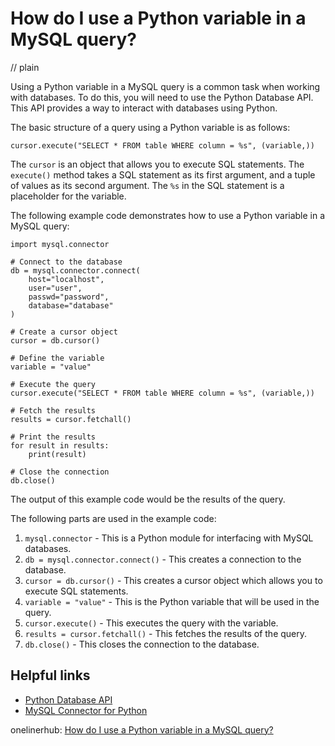# How do I use a Python variable in a MySQL query?
// plain

Using a Python variable in a MySQL query is a common task when working with databases. To do this, you will need to use the Python Database API. This API provides a way to interact with databases using Python.

The basic structure of a query using a Python variable is as follows:
```
cursor.execute("SELECT * FROM table WHERE column = %s", (variable,))
```

The `cursor` is an object that allows you to execute SQL statements. The `execute()` method takes a SQL statement as its first argument, and a tuple of values as its second argument. The `%s` in the SQL statement is a placeholder for the variable.

The following example code demonstrates how to use a Python variable in a MySQL query:
```
import mysql.connector

# Connect to the database
db = mysql.connector.connect(
    host="localhost",
    user="user",
    passwd="password",
    database="database"
)

# Create a cursor object
cursor = db.cursor()

# Define the variable
variable = "value"

# Execute the query
cursor.execute("SELECT * FROM table WHERE column = %s", (variable,))

# Fetch the results
results = cursor.fetchall()

# Print the results
for result in results:
    print(result)

# Close the connection
db.close()
```

The output of this example code would be the results of the query.

The following parts are used in the example code:

1. `mysql.connector` - This is a Python module for interfacing with MySQL databases.
2. `db = mysql.connector.connect()` - This creates a connection to the database.
3. `cursor = db.cursor()` - This creates a cursor object which allows you to execute SQL statements.
4. `variable = "value"` - This is the Python variable that will be used in the query.
5. `cursor.execute()` - This executes the query with the variable.
6. `results = cursor.fetchall()` - This fetches the results of the query.
7. `db.close()` - This closes the connection to the database.

## Helpful links

* [Python Database API](https://www.python.org/dev/peps/pep-0249/)
* [MySQL Connector for Python](https://dev.mysql.com/doc/connector-python/en/)

onelinerhub: [How do I use a Python variable in a MySQL query?](https://onelinerhub.com/python-mysql/how-do-i-use-a-python-variable-in-a-mysql-query)